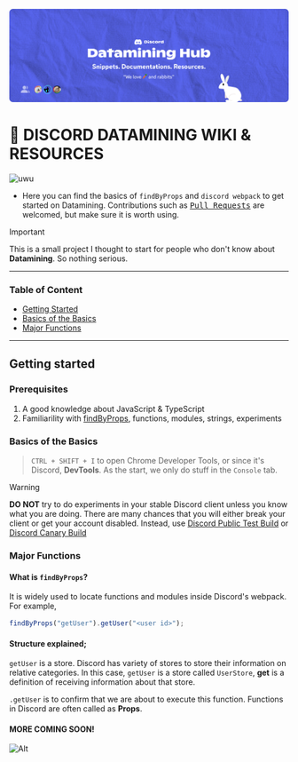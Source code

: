 ![DISCORD DATAMINING HUB](src/assets/github/readme-banner.png)

# 🐰 DISCORD DATAMINING WIKI & RESOURCES

![uwu](https://img.shields.io/badge/just%20bunnies%20owo-FFB6C1)


- Here you can find the basics of `findByProps` and `discord webpack` to get started on Datamining. Contributions such as <kbd>[Pull Requests](https://github.com/FoUnDeRR/datamining-hub/pulls)</kbd> are welcomed, but make sure it is worth using.

> [!IMPORTANT]
> This is a small project I thought to start for people who don't know about **Datamining**. So nothing serious.

---

### Table of Content

- [Getting Started](#getting-started)
- [Basics of the Basics](#basics-of-the-basics)
- [Major Functions](#major-functions)

---

## Getting started

### Prerequisites

1. A good knowledge about JavaScript & TypeScript
2. Familiarility with [findByProps](src/util/utils.js), functions, modules, strings, experiments

### Basics of the Basics

> `CTRL + SHIFT + I` to open Chrome Developer Tools, or since it's Discord, **DevTools**.
> As the start, we only do stuff in the `Console` tab.

> [!WARNING] 
> **DO NOT** try to do experiments in your stable Discord client unless you know what you are doing. There are many chances that you will either break your client or get your account disabled. Instead, use [Discord Public Test Build](https://ptb.discord.com/download) or [Discord Canary Build](https://canary.discord.com/download)

### Major Functions

#### What is `findByProps`?

It is widely used to locate functions and modules inside Discord's webpack.
For example,

```js
findByProps("getUser").getUser("<user id>");
```

#### Structure explained;

`getUser` is a store. Discord has variety of stores to store their information on relative categories. In this case, `getUser` is a store called `UserStore`, **get** is a definition of receiving information about that store.

`.getUser` is to confirm that we are about to execute this function. Functions in Discord are often called as **Props**.

#### MORE COMING SOON!

![Alt](https://repobeats.axiom.co/api/embed/fcf2fef4e7d7cd7a0f286a1230bc30de407a81f8.svg "Repobeats analytics image")
